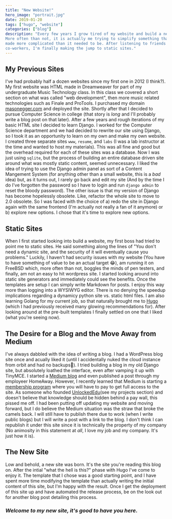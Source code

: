 ```yaml
---
title: "New Website!"
hero_image: "portrait.jpg"
date: 2019-01-20
tags: ["hugo", "website"]
categories: ["blog"]
description: "Every few years I grow tired of my website and build a new one.
More often than not, it is actually me trying to simplify something that I
made more complicated than it needed to be. After listening to friends and 
co-workers, I'm finally making the jump to static sites."
---
```


## My Previous Sites
I've had probably half a dozen websites since my first one in 2012 (I think?). 
My first website was HTML made in Dreamweaver for part of my undergraduate 
Music Technology class. In this class we covered a short section on what was 
called "web development", then more music related technologies such as Finale 
and ProTools. I purchased my domain 
[masonegger.com](https://www.masonegger.com) and deployed the site. Shortly
after that I decided to pursue Computer Science in college (that story is
_long_ and I'll probably write a blog post on that later). After a few years
and rough iterations of my basic HTML site I decided to learn Django. I worked
for the Computer Science department and we had decided to rewrite our site
using Django, so I took it as an opportunity to learn on my own and make my
own website. I created three separate sites `www`, `resume`, and `labs` (I
was a lab instructor at the time and wanted to host my materials). This was all
fine and good but the overhead required for each of these sites was a database.
Now I was just using `sqlite`, but the process of building an entire database
driven site around what was mostly static content, seemed unnecessary. I liked
the idea of trying to use the Django admin panel as sort of a Content Mangement
System (for anything other than a small website, this is a _bad_ idea) but,
as it turns out, I rarely go back and edit my site (And by the time I do I've
forgotten the password so I have to login and run `django admin` to reset the
bloody password). The other issue is that my version of Django has become
hopelessly obsolete. Like, refactor the whole site to move to 2.0 obsolete. So
I was faced with the choice of a) redo the site in Django again with the same
frontend (I'm actually not really a fan of it anymore) or b) explore new
options. I chose that it's time to explore new options.

## Static Sites
When I first started looking into build a website, my first boss had tried to
point me to static sites. He said something along the lines of "You don't need
a dynamic site, and the security of it will eventually cause you problems."
Luckily, I haven't had security issues with my website (You have to have
something of value to be an actual target :joy:), am running it on FreeBSD
which, more often than not, boggles the minds of pen testers, and finally, am 
not an easy to hit wordpress site. I started looking around into static site
generators and immediately could see the benefits. Once the templates are setup
I can simply write Markdown for posts. I enjoy this way more than logging into
a WYSIWYG editor. There is no denying the speedup implications regarding a 
dynamicy python site vs. static html files. I am also learning Golang for my
current job, so that naturally brought me to [Hugo](https://gohugo.io/)
(which I had previously received many glowing recommendations for). After
looking around at the pre-built templates I finally settled on one that I liked
(what you're seeing now).

## The Desire for a Blog and the Move Away from Medium
I've always dabbled with the idea of writing a blog. I had a WordPress blog
site once and acually liked it (until I accidentally nuked the cloud instance
from orbit and had no backups:grimacing:). I tried building a blog in my old
Django site, but absolutely loathed the interface, even after vamping it up
with TinyMCE. I started a [Medium blog](https://medium.com/@masonegger) and
even published a post through my employeer HomeAway. However, I recently
learned that Medium is starting a [membership program](https://medium.com/membership)
 where you will have to pay to get full access to the site. As someone who 
founded [UnlockedEdu](https://unlockededu.org)(see my projects section) and
doesn't believe that knowledge should be hidden behind a pay wall, this pissed
me off. I had been putting off updating my website and moving forward, but I
do believe the Medium situation was the straw that broke the camels back. I
will still have to publish there due to work (when I write public blogs) but I
will write a post with a link to the blog. I don't think I can republish it
under this site since it is technically the property of my company (No
animosity in this statement at _all_, I love my job and my company. It's just
how it is).

## The New Site
Low and behold, a new site was born. It's the site you're reading this blog on.
After the intial "what the hell is this?" phase with Hugo I've come to enjoy
it. The template that I chose was a good starting point, and I have spent more
time modifying the template than actually writing the initial content of this
site, but I'm happy with the result. Once I get the deployment of this site
up and have automated the release process, be on the look out for another blog
post detailing this process.

### _Welcome to my new site, it's good to have you here._
